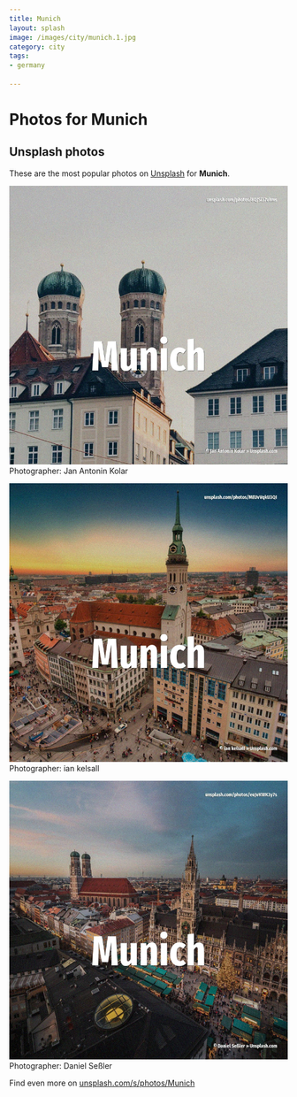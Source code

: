 ```yaml
---
title: Munich
layout: splash
image: /images/city/munich.1.jpg
category: city
tags:
- germany

---
```

# Photos for Munich
 
## Unsplash photos
These are the most popular photos on [Unsplash](https://unsplash.com) for **Munich**.
 
![Munich](/images/city/munich.1.jpg)
Photographer:  Jan Antonin Kolar
 
![Munich](/images/city/munich.2.jpg)
Photographer:  ian kelsall
 
![Munich](/images/city/munich.3.jpg)
Photographer:  Daniel Seßler
 
Find even more on [unsplash.com/s/photos/Munich](https://unsplash.com/s/photos/Munich)
 
